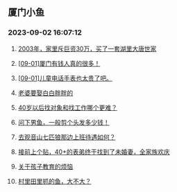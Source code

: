 ## 厦门小鱼 
### 2023-09-02 16:07:12

1. [2003年，家里斥巨资30万，买了一套湖里大唐世家](http://bbs.xmfish.com/read-htm-tid-18064548.html)

2. [[09-01]厦门有钱人真的很多！](http://bbs.xmfish.com/read-htm-tid-18064661.html)

3. [[09-01]儿童电话手表也太贵了吧。](http://bbs.xmfish.com/read-htm-tid-18064533.html)

4. [老婆要娶白白胖胖的](http://bbs.xmfish.com/read-htm-tid-18064650.html)

5. [40岁以后找对象和找工作哪个更难？](http://bbs.xmfish.com/read-htm-tid-18064638.html)

6. [问下男鱼，一般剪个头发多少钱！](http://bbs.xmfish.com/read-htm-tid-18064597.html)

7. [去观音山七匹狼那边上班待遇如何？](http://bbs.xmfish.com/read-htm-tid-18064652.html)

8. [接前上个贴，40+的表弟终于找到了未婚妻，全家族欢庆](http://bbs.xmfish.com/read-htm-tid-18064636.html)

9. [关于孩子教育的烦恼](http://bbs.xmfish.com/read-htm-tid-18064634.html)

10. [村里田里抓的鱼，大不大？](http://bbs.xmfish.com/read-htm-tid-18064669.html)

